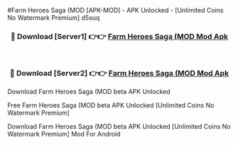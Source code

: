 #Farm Heroes Saga (MOD [APK-MOD] - APK Unlocked - [Unlimited Coins No Watermark Premium] d5suq



<div align="center">

<h3>🔴 Download [Server1] 👉👉 <a href="https://momento.my/?title=Farm_Heroes_Saga_(MOD">Farm Heroes Saga (MOD Mod Apk</a></h3><br>

<h3>🔴 Download [Server2] 👉👉 <a href="https://momento.my/?title=Farm_Heroes_Saga_(MOD">Farm Heroes Saga (MOD Mod Apk</a></h3>
</div>



Download Farm Heroes Saga (MOD beta APK Unlocked

Free Farm Heroes Saga (MOD beta APK Unlocked [Unlimited Coins No Watermark Premium]

Download Farm Heroes Saga (MOD beta APK Unlocked [Unlimited Coins No Watermark Premium] Mod For Android
